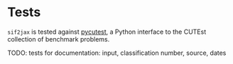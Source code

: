 # Tests

`sif2jax` is tested against [pycutest](https://github.com/jfowkes/pycutest), a Python 
interface to the CUTEst collection of benchmark problems. 

TODO: tests for documentation: input, classification number, source, dates